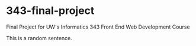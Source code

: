 # 343-final-project
Final Project for UW's Informatics 343 Front End Web Development Course

This is a random sentence. 